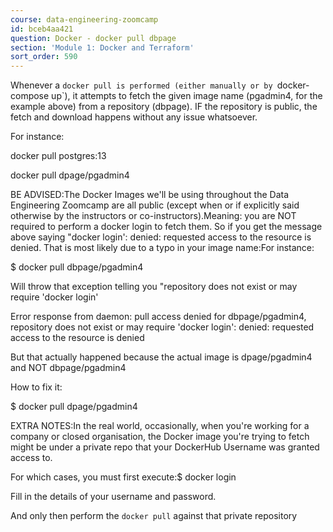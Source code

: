 ```yaml
---
course: data-engineering-zoomcamp
id: bceb4aa421
question: Docker - docker pull dbpage
section: 'Module 1: Docker and Terraform'
sort_order: 590
---
```


Whenever a `docker pull is performed (either manually or by `docker-compose up`), it attempts to fetch the given image name (pgadmin4, for the example above) from a repository (dbpage). IF the repository is public, the fetch and download happens without any issue whatsoever.

For instance:

docker pull postgres:13

docker pull dpage/pgadmin4

BE ADVISED:The Docker Images we'll be using throughout the Data Engineering Zoomcamp are all public (except when or if explicitly said otherwise by the instructors or co-instructors).Meaning: you are NOT required to perform a docker login to fetch them. So if you get the message above saying "docker login': denied: requested access to the resource is denied. That is most likely due to a typo in your image name:For instance:

$ docker pull dbpage/pgadmin4

Will throw that exception telling you "repository does not exist or may require 'docker login'

Error response from daemon: pull access denied for dbpage/pgadmin4, repository does not exist or may require 'docker login': denied: requested access to the resource is denied

But that actually happened because the actual image is dpage/pgadmin4 and NOT dbpage/pgadmin4

How to fix it:

$ docker pull dpage/pgadmin4

EXTRA NOTES:In the real world, occasionally, when you're working for a company or closed organisation, the Docker image you're trying to fetch might be under a private repo that your DockerHub Username was granted access to.

For which cases, you must first execute:$ docker login

Fill in the details of your username and password.

And only then perform the `docker pull` against that private repository

